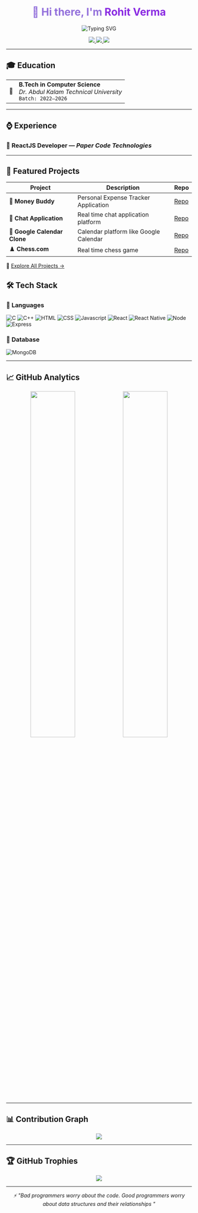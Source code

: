 <!-- GitHub README START -->

<h1 align="center" style="color:#9370DB;">
  👋 Hi there, I'm <span style="color:#8A2BE2;">Rohit Verma</span>
</h1>

<div align="center">
  <img src="https://readme-typing-svg.herokuapp.com?font=Fira+Code&pause=1000&center=true&width=435&lines=Full+Stack+Developer;React++%2B+React+Native;Node+%2B+Express+%2B+MongoDB;Smart+India+Hackathon+Finalist;C%2B%2B+Developer" alt="Typing SVG"/>
</div>

<p align="center">
  <a href="https://www.linkedin.com/in/rohitdverma">
    <img src="https://img.shields.io/badge/LinkedIn-0077B5?style=for-the-badge&logo=linkedin&logoColor=white" />
  </a>
  <a href="https://github.com/RohitVerma2003">
    <img src="https://img.shields.io/badge/GitHub-181717?style=for-the-badge&logo=github&logoColor=white" />
  </a>
  <a href="mailto:rvermajio78300@gmail.com">
    <img src="https://img.shields.io/badge/Gmail-D14836?style=for-the-badge&logo=gmail&logoColor=white" />
  </a>
</p>

---

## 🎓 Education

<table>
  <tr>
    <td>🧮</td>
    <td><strong>B.Tech in Computer Science</strong><br/>
        <em>Dr. Abdul Kalam Technical University</em><br/>
        <code>Batch: 2022–2026</code>
    </td>
  </tr>
</table>

---

## ⌚️ Experience

### 🤖 **ReactJS Developer** — *Paper Code Technologies*


---

## 🚀 Featured Projects

| Project                        | Description                                  | Repo                                                            |
| ------------------------------ | -------------------------------------------- | --------------------------------------------------------------- |
| 💸 **Money Buddy**             | Personal Expense Tracker Application         | [Repo](https://github.com/RohitVerma2003/Money-Buddy)           |
| 💬 **Chat Application**        | Real time chat application platform          | [Repo](https://github.com/RohitVerma2003/Chat-Application)      |
| 📅 **Google Calendar Clone**   | Calendar platform like Google Calendar       | [Repo](https://github.com/RohitVerma2003/Google-Calendar-Clone) |
| ♟️ **Chess.com**               | Real time chess game                         | [Repo](https://github.com/RohitVerma2003/Chess.com-Clone)       |

🔗 [Explore All Projects →](https://github.com/RohitVerma2003?tab=repositories)

## 🛠️ Tech Stack

### 🔹 **Languages**

![C](https://img.shields.io/badge/C-00599C?style=plastic&logo=c&logoColor=white)
![C++](https://img.shields.io/badge/C++-4682B4?style=plastic&logo=c%2B%2B&logoColor=white)
![HTML](https://img.shields.io/badge/HTML-E34F26?style=plastic&logo=html5&logoColor=white)
![CSS](https://img.shields.io/badge/CSS-1572B6?style=plastic&logo=css3&logoColor=white)
![Javascript](https://img.shields.io/badge/Javascript-yellow?style=plastic&logo=javascript&logoColor=white)
![React](https://img.shields.io/badge/React-blue?style=plastic&logo=react)
![React Native](https://img.shields.io/badge/React_Native-blue?style=plastic&logo=react)
![Node](https://img.shields.io/badge/Node-green?style=plastic&logo=node.js&logoColor=white)
![Express](https://img.shields.io/badge/Express-grey?style=plastic&logo=express&logoColor=white)

### 🔹 **Database**

![MongoDB](https://img.shields.io/badge/MongoDB-green?style=plastic&logo=MongoDB&logoColor=white)

---

## 📈 GitHub Analytics

<div align="center">
  <img width="49%" src="https://github-readme-stats.vercel.app/api?username=RohitVerma2003&show_icons=true&theme=lavender&bg_color=00000000&hide_border=true&count_private=true" />
  <img width="49%" src="https://github-readme-stats.vercel.app/api/top-langs/?username=RohitVerma2003&layout=compact&theme=lavender&bg_color=00000000&hide_border=true" />
</div>

---

## 📊 Contribution Graph

<div align="center">
  <img src="https://github-readme-activity-graph.vercel.app/graph?username=RohitVerma2003&theme=lavender&area=true&hide_border=true" />
</div>

---

## 🏆 GitHub Trophies

<div align="center">
  <img src="https://github-profile-trophy.vercel.app/?username=RohitVerma2003&theme=lavender&margin-w=10&no-frame=true&row=2&column=4" />
</div>

---

<div align="center">
  <i>⚡ "Bad programmers worry about the code. Good programmers worry about data structures and their relationships "</i>
</div>

<!-- GitHub README END -->
